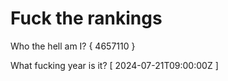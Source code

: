 # Fuck the rankings

Who the hell am I?
{ 4657110 }

What fucking year is it?
[ 2024-07-21T09:00:00Z ]
